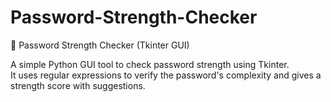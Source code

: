 # Password-Strength-Checker

 🔐 Password Strength Checker (Tkinter GUI)

A simple Python GUI tool to check password strength using Tkinter.  
It uses regular expressions to verify the password's complexity and gives a strength score with suggestions.
